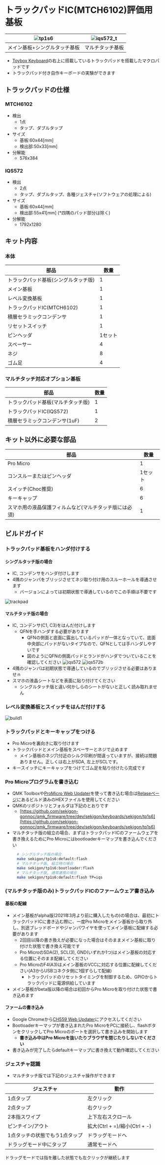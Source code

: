 # トラックパッドIC(MTCH6102)評価用基板

|![tp1s6](img/tp1s6.JPG)|![iqs572_t](img/iqs572_t.JPG)
|-|-|
|メイン基板+シングルタッチ基板|マルチタッチ基板|
- [Toybox Keyboard](https://nogikes.booth.pm/items/2091598)の右上に搭載しているトラックパッドを搭載したマクロパッドです  
- トラックパッド付き自作キーボードの実験ができます

## トラックパッドの仕様
### MTCH6102
- 検出
  - 1点
  - タップ、ダブルタップ
- サイズ
  - 基板:60x44[mm]
  - 検出部:50x33[mm]
- 分解能
    - 576x384

### IQS572
- 検出
  - 2点
  - タップ、ダブルタップ、各種ジェスチャ(ソフトウェアの処理による)
- サイズ
  - 基板:60x44[mm]
  - 検出部:55x41[mm] (*四隅のパッド部分は除く)
- 分解能
    - 1792x1280

## キット内容

### 本体

| 部品                       | 数量    |
| -------------------------- | ------- |
| トラックパッド基板(シングルタッチ版)         | 1       |
| メイン基板                 | 1       |
| レベル変換基板             | 1       |
| トラックパッドIC(MTCH6102) | 1       |
| 積層セラミックコンデンサ   | 1       |
| リセットスイッチ           | 1       |
| ピンヘッダ                 | 1セット |
| スペーサー                 | 4       |
| ネジ                       | 8       |
| ゴム足                     | 4       |

### マルチタッチ対応オプション基板
| 部品                       | 数量    |
| -------------------------- | ------- |
| トラックパッド基板(マルチタッチ版)         | 1       |
| トラックパッドIC(IQS572) | 1       |
| 積層セラミックコンデンサ(1uF)   | 2       |

## キット以外に必要な部品

| 部品                       | 数量    |
| -------------------------- | ------- |
| Pro Micro                  | 1       |
| コンスルーまたはピンヘッダ | 1セット |
| スイッチ(Choc推奨)         | 6       |
| キーキャップ               | 6       |
| スマホ用の液晶保護フィルムなど(マルチタッチ版には必須)               | 1       |

## ビルドガイド

### トラックパッド基板をハンダ付けする
#### シングルタッチ版の場合
- IC, コンデンサをハンダ付けします
- 4隅のジャンパをブリッジさせてネジ取り付け用のスルーホールを導通させます
  - バージョンによっては初期状態で導通しているのでこの手順は不要です

![trackpad](img/trackpad.JPG)

#### マルチタッチ版の場合
- IC, コンデンサ(C1, C3)をはんだ付けします
  - QFNを手ハンダする必要があります
    - QFNの側面と底面に露出しているパッドが一体となっていて、底面中央部にパッドがないタイプなので、QFNとしては手ハンダしやすいです
    - 図のようにQFNの側面パッドとランドがハンダでついていることを確認してください 
    ![iqs572](img/iqs572.jpg)
    ![iqs572b](img/iqs572_b.jpg)
- 4隅のジャンパは初期状態で導通しているのでブリッジさせる必要はありませｎ
- スマホの液晶シートなどを表面に貼り付けてください
  - シングルタッチ版と違い何かしらのシートがないと正しく読み取れません

### レベル変換基板とスイッチをはんだ付けする

![build1](img/build1.JPG)

### トラックパッドとキーキャップをつける
- Pro Microを裏向きに取り付けます
- トラックパッドとメイン基板をスペーサーとネジで止めます
  - メイン基板のネジ穴付近のシルク印刷が間違っていますが、接続は問題ありません。正しくは右上がSDA, 左上がSCLです。
- キースイッチにキーキャップをつけてゴム足を貼り付けたら完成です

### Pro Microプログラムを書き込む
- QMK Toolboxや[ProMicro Web Updater](https://sekigon-gonnoc.github.io/promicro-web-updater/)を使って書き込む場合は[Relaseページ](https://github.com/sekigon-gonnoc/tp1s6-doc/releases/tag/0.2)にあるビルド済みのHEXファイルを使用してください
- QMKのリポジトリとフォルダは下記のとおりです
  - [https://github.com/sekigon-gonnoc/qmk_firmware/tree/dev/sekigon/keyboards/sekigon/tp1s6](https://github.com/sekigon-gonnoc/qmk_firmware/tree/dev/sekigon/keyboards/sekigon/tp1s6)
- マルチタッチ版の組立の場合、まずはトラックパッドICのファームウェアを書き換えるためにPro Microにはbootloaderキーマップを書き込んでください
  ```bash
    # シングルタッチ版の場合
    make sekigon/tp1s6:default:flash
    # マルチタッチ版, 組立時の場合
    make sekigon/tp1s6:bootloader:flash
    # マルチタッチ版, 通常運用の場合
    make sekigon/tp1s6:default:flash TP=iqs
  ```

### (マルチタッチ版のみ)トラックパッドICのファームウェア書き込み
#### 基板の配線
- メイン基板がalpha版(2021年3月より前に購入したもの)の場合は、最初にトラックパッドICに書き込む際に、一度Pro Microをメイン基板から取り外し、別途ブレッドボードやジャンパワイヤを使ってメイン基板に配線する必要があります
  - 2回目以降の書き換えが必要になった場合はそのままメイン基板に取り付けた状態で書き換え可能です
  - Pro MicroのSDA(2), SCL(3), GND(いずれか1つ)はメイン基板の対応する位置にそのまま配線してください
  - Pro MicroのF4(A3)はメイン基板のVCCに対応する位置に配線してください(A3からUSBコネクタ側に1個ずらして配線)
    - トラックパッドのリセットタイミングを制御するため、GPIOからトラックパッドに電源供給しています
- メイン基板がbeta版以降の場合は初回からPro Microを取り付けた状態で書き込めます

#### ファームの書き込み
- Google Chromeから[CH559 Web Updater](https://sekigon-gonnoc.github.io/ch559-web-updater/)にアクセスしてください
- Bootloaderキーマップが書き込まれたPro MicroをPCに接続し、flashボタンをクリックしてPro Microのポートを選択して書き込みを開始します
  - **書き込み中はPro Microを抜いたりブラウザを閉じたりしないでください** 
- 書き込みが完了したらdefaultキーマップに書き換えて動作確認してください

### ジェスチャ認識
- マルチタッチ版では下記のジェスチャ操作ができます

 |ジェスチャ|動作|
 |-|-|
 |1点タップ|左クリック|
 |2点タップ|右クリック|
 |2本指スワイプ|上下左右スクロール|
 |ピンチイン/アウト|拡大(Ctrl + =)/縮小(Ctrl + -)|
 |1点タッチの状態でもう1点タップ|ドラッグモードへ|
 |ドラッグモード中にタップ|通常モードへ|

 ドラッグモードでは指を離した状態でも左クリックが継続します

